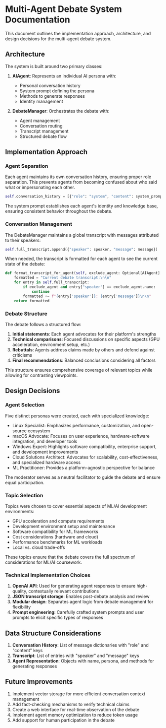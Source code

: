 # Multi-Agent Debate System Documentation

This document outlines the implementation approach, architecture, and design decisions for the multi-agent debate system.

## Architecture

The system is built around two primary classes:

1. **AIAgent**: Represents an individual AI persona with:
   - Personal conversation history
   - System prompt defining the persona
   - Methods to generate responses
   - Identity management

2. **DebateManager**: Orchestrates the debate with:
   - Agent management
   - Conversation routing
   - Transcript management
   - Structured debate flow

## Implementation Approach

### Agent Separation

Each agent maintains its own conversation history, ensuring proper role separation. This prevents agents from becoming confused about who said what or impersonating each other.

```python
self.conversation_history = [{"role": "system", "content": system_prompt}]
```

The system prompt establishes each agent's identity and knowledge base, ensuring consistent behavior throughout the debate.

### Conversation Management

The DebateManager maintains a global transcript with messages attributed to their speakers:

```python
self.full_transcript.append({"speaker": speaker, "message": message})
```

When needed, the transcript is formatted for each agent to see the current state of the debate:

```python
def format_transcript_for_agent(self, exclude_agent: Optional[AIAgent] = None) -> str:
    formatted = "Current debate transcript:\n\n"
    for entry in self.full_transcript:
        if exclude_agent and entry["speaker"] == exclude_agent.name:
            continue
        formatted += f"{entry['speaker']}: {entry['message']}\n\n"
    return formatted
```

### Debate Structure

The debate follows a structured flow:

1. **Initial statements**: Each agent advocates for their platform's strengths
2. **Technical comparisons**: Focused discussions on specific aspects (GPU acceleration, environment setup, etc.)
3. **Rebuttals**: Agents address claims made by others and defend against criticisms
4. **Final recommendations**: Balanced conclusions considering all factors

This structure ensures comprehensive coverage of relevant topics while allowing for contrasting viewpoints.

## Design Decisions

### Agent Selection

Five distinct personas were created, each with specialized knowledge:
- Linux Specialist: Emphasizes performance, customization, and open-source ecosystem
- macOS Advocate: Focuses on user experience, hardware-software integration, and developer tools
- Windows Expert: Highlights software compatibility, enterprise support, and development improvements
- Cloud Solutions Architect: Advocates for scalability, cost-effectiveness, and specialized hardware access
- ML Practitioner: Provides a platform-agnostic perspective for balance

The moderator serves as a neutral facilitator to guide the debate and ensure equal participation.

### Topic Selection

Topics were chosen to cover essential aspects of ML/AI development environments:
- GPU acceleration and compute requirements
- Development environment setup and maintenance
- Software compatibility for ML frameworks
- Cost considerations (hardware and cloud)
- Performance benchmarks for ML workloads
- Local vs. cloud trade-offs

These topics ensure that the debate covers the full spectrum of considerations for ML/AI coursework.

### Technical Implementation Choices

1. **OpenAI API**: Used for generating agent responses to ensure high-quality, contextually relevant contributions
2. **JSON transcript storage**: Enables post-debate analysis and review
3. **Modular design**: Separates agent logic from debate management for flexibility
4. **Prompt engineering**: Carefully crafted system prompts and user prompts to elicit specific types of responses

## Data Structure Considerations

1. **Conversation History**: List of message dictionaries with "role" and "content" keys
2. **Transcript**: List of entries with "speaker" and "message" keys
3. **Agent Representation**: Objects with name, persona, and methods for generating responses

## Future Improvements

1. Implement vector storage for more efficient conversation context management
2. Add fact-checking mechanisms to verify technical claims
3. Create a web interface for real-time observation of the debate
4. Implement agent memory optimization to reduce token usage
5. Add support for human participation in the debate 